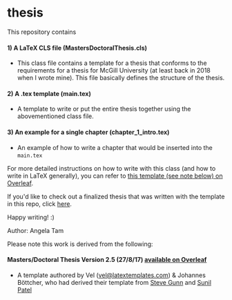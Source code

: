 # thesis

This repository contains 
#### 1) A LaTeX CLS file (MastersDoctoralThesis.cls)
* This class file contains a template for a thesis that conforms to the requirements for a thesis for McGill University (at least back in 2018 when I wrote mine). This file basically defines the structure of the thesis.
#### 2) A .tex template (main.tex)
* A template to write or put the entire thesis together using the abovementioned class file.
#### 3) An example for a single chapter (chapter_1_intro.tex)
* An example of how to write a chapter that would be inserted into the `main.tex`

For more detailed instructions on how to write with this class (and how to write in LaTeX generally), you can refer to [this template (see note below) on Overleaf](https://www.overleaf.com/latex/templates/template-for-a-masters-slash-doctoral-thesis/mkzrzktcbzfl). 

If you'd like to check out a finalized thesis that was written with the template in this repo, click [here](http://digitool.Library.McGill.CA:80/R/-?func=dbin-jump-full&object_id=160752&silo_library=GEN01).

Happy writing! :)

Author: Angela Tam

Please note this work is derived from the following:
#### Masters/Doctoral Thesis Version 2.5 (27/8/17) [available on Overleaf](https://www.overleaf.com/latex/templates/template-for-a-masters-slash-doctoral-thesis/mkzrzktcbzfl)
- A template authored by Vel (vel@latextemplates.com) & Johannes Böttcher, who had derived their template from [Steve Gunn](http://users.ecs.soton.ac.uk/srg/softwaretools/document/templates/) and [Sunil Patel](http://www.sunilpatel.co.uk/thesis-template/)



